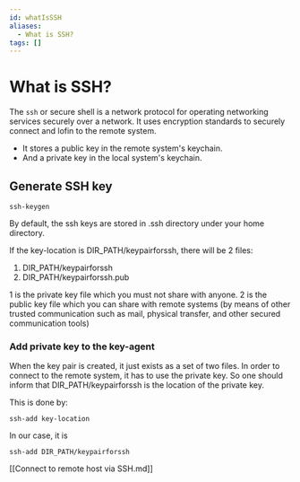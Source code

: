 ```yaml
---
id: whatIsSSH
aliases:
  - What is SSH?
tags: []
---
```


# What is SSH?

The `ssh` or secure shell is a network protocol for operating networking
services securely over a network. It uses encryption standards to securely
connect and lofin to the remote system.

- It stores a public key in the remote system's keychain.
- And a private key in the local system's keychain.

## Generate SSH key

```shell
ssh-keygen
```

By default, the ssh keys are stored in .ssh directory under your home directory.

If the key-location is DIR_PATH/keypairforssh, there will be 2 files:

1. DIR_PATH/keypairforssh
2. DIR_PATH/keypairforssh.pub

1 is the private key file which you must not share with anyone.
2 is the public key file which you can share with remote systems (by means of
other trusted communication such as mail, physical transfer, and other secured
communication tools)

### Add private key to the key-agent

When the key pair is created, it just exists as a set of two files. In order to
connect to the remote system, it has to use the private key. So one should
inform that DIR_PATH/keypairforssh is the location of the private key.

This is done by:

```shell
ssh-add key-location
```
In our case, it is 

```shell
ssh-add DIR_PATH/keypairforssh
```
[[Connect to remote host via SSH.md]]
